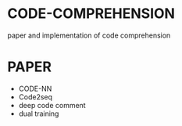 # CODE-COMPREHENSION
paper and implementation of code comprehension

# PAPER
- CODE-NN
- Code2seq
- deep code comment
- dual training
